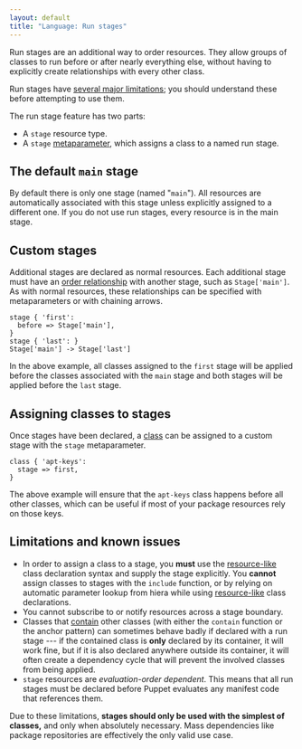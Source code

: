 ```yaml
---
layout: default
title: "Language: Run stages"
---
```


[metaparameter]: ./lang_resources.html#metaparameters
[ordering]: ./lang_relationships.html
[class]: ./lang_classes.html
[resourcelike]: ./lang_classes.html#using-resource-like-declarations
[containment]: ./lang_containment.html

Run stages are an additional way to order resources. They allow groups of classes to run before or after nearly everything else, without having to explicitly create relationships with every other class.

Run stages have [several major limitations](#limitations-and-known-issues); you should understand these before attempting to use them.

The run stage feature has two parts:

* A `stage` resource type.
* A `stage` [metaparameter][], which assigns a class to a named run stage.

## The default `main` stage

By default there is only one stage (named "`main`"). All resources are automatically associated with this stage unless explicitly assigned to a different one. If you do not use run stages, every resource is in the main stage.

## Custom stages

Additional stages are declared as normal resources. Each additional stage must have an [order relationship][ordering] with another stage, such as `Stage['main']`. As with normal resources, these relationships can be specified with metaparameters or with chaining arrows.

``` puppet
stage { 'first':
  before => Stage['main'],
}
stage { 'last': }
Stage['main'] -> Stage['last']
```

In the above example, all classes assigned to the `first` stage will be applied before the classes associated with the `main` stage and both stages will be applied before the `last` stage.

## Assigning classes to stages

Once stages have been declared, a [class][] can be assigned to a custom stage with the `stage` metaparameter.

``` puppet
class { 'apt-keys':
  stage => first,
}
```

The above example will ensure that the `apt-keys` class happens before all other classes, which can be useful if most of your package resources rely on those keys.

## Limitations and known issues

* In order to assign a class to a stage, you **must** use the [resource-like][resourcelike] class declaration syntax and supply the stage explicitly. You **cannot** assign classes to stages with the `include` function, or by relying on automatic parameter lookup from hiera while using [resource-like][resourcelike] class declarations.
* You cannot subscribe to or notify resources across a stage boundary.
* Classes that [contain][containment] other classes (with either the `contain` function or the anchor pattern) can sometimes behave badly if declared with a run stage --- if the contained class is **only** declared by its container, it will work fine, but if it is also declared anywhere outside its container, it will often create a dependency cycle that will prevent the involved classes from being applied.
* `stage` resources are *evaluation-order dependent*. This means that all run stages must be declared before Puppet evaluates any manifest code that references them.

Due to these limitations, **stages should only be used with the simplest of classes,** and only when absolutely necessary. Mass dependencies like package repositories are effectively the only valid use case.
